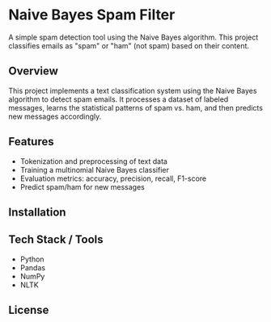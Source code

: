 # Naive Bayes Spam Filter

A simple spam detection tool using the Naive Bayes algorithm. This project classifies emails as "spam" or "ham" (not spam) based on their content.

## Overview
This project implements a text classification system using the Naive Bayes algorithm to detect spam emails. It processes a dataset of labeled messages, learns the statistical patterns of spam vs. ham, and then predicts new messages accordingly.

## Features
- Tokenization and preprocessing of text data
- Training a multinomial Naive Bayes classifier
- Evaluation metrics: accuracy, precision, recall, F1-score
- Predict spam/ham for new messages

## Installation

## Tech Stack / Tools
- Python
- Pandas
- NumPy
- NLTK

## License